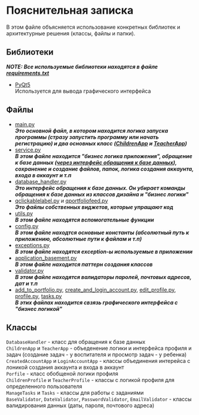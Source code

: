 # Пояснительная записка

В этом файле объясняется использование конкретных библиотек и архитектурные решения (классы, файлы и папки).

## Библиотеки
___NOTE: Все используемые библиотеки находятся в файле [requirements.txt](https://github.com/OCCCAS/Yandex/blob/master/requirements.txt)___
* [PyQt5](https://pypi.org/project/PyQt5/) <br>
Используется для вывода графического интерфейса

## Файлы
* [main.py](https://github.com/OCCCAS/Yandex/blob/master/main.py) <br>
___Это основной файл, в котором находится логика запуска программы (стразу запустить программу или начать регистрацию) и два основных класс ([ChildrenApp](#base-classes) и [TeacherApp](#base-classes))___
* [service.py](https://github.com/OCCCAS/Yandex/blob/master/service.py) <br>
___В этом файле находится "бизнес логика приложения", обращение к базе данных ([через интерфейс обращения к базе данных](https://github.com/OCCCAS/Yandex/blob/master/database_handler.py)), сохранение и создание файлов, папок, логика создания аккаунта, входа в аккаунт и т.п___
* [database_handler.py](https://github.com/OCCCAS/Yandex/blob/master/database_handler.py) <br>
___Это интерфейс обращения к базе данных. Он убирает команды обращения к базе данных из классов дизайна и "бизнес логики"___
* [qclickablelabel.py](https://github.com/OCCCAS/Yandex/blob/master/qclickablelabel.py) и [qportfoliofeed.py](https://github.com/OCCCAS/Yandex/blob/master/qportfoliofeed.py) <br>
___Это файлы собственных виджетов, которые упращают код___
* [utils.py](https://github.com/OCCCAS/Yandex/blob/master/utils.py) <br>
___В этом файле находятся вспомогательные функции___
* [config.py](https://github.com/OCCCAS/Yandex/blob/master/config.py) <br>
___В этом файле находтся основные константы (абсолютный путь к приложению, абсолютные пути к файлам и т.п)___
* [exceptions.py](https://github.com/OCCCAS/Yandex/blob/master/exceptions.py) <br>
___В этом файле находятся exception-ы используемые в приложении___
* [application_basement.py](https://github.com/OCCCAS/Yandex/blob/master/application_basement.py) <br>
___В этом файле находится паттерн создания классов___
* [validator.py](https://github.com/OCCCAS/Yandex/blob/master/validators.py) <br>
___В этом файле находятся валидаторы паролей, почтовых адресов, дат и т.п___
* [add_to_portfolio.py](https://github.com/OCCCAS/Yandex/blob/master/add_to_portfolio.py), [create_and_login_account.py](https://github.com/OCCCAS/Yandex/blob/master/create_and_login_account.py), [edit_profile.py](https://github.com/OCCCAS/Yandex/blob/master/edit_profile.py), [profile.py](https://github.com/OCCCAS/Yandex/blob/master/profile.py), [tasks.py](https://github.com/OCCCAS/Yandex/blob/master/tasks.py) <br>
___В этих файлах находится свзязь графического интерфейса с "бизнес логикой"___

## Классы
`DatabaseHandler` - класс для обращения к базе данных <br>
`ChildrenApp` и `TeacherApp` - <span id="base-classes">объеденение логики и интерфейса профиля и задач (создание задач - у воспитателя и просмотр задач - у ребенка)</span><br>
`CreatedAccountApp` и `LoginAccountApp` - классы объединения интерейса с лоникой создания аккаунта и входа в аккаунт <br>
`Porfile` - класс обобщеной логики профиля <br>
`ChildrenProfile` и `TeacherProfile` - классы с логикой профиля для определенного пользователя <br>
`ManageTasks` и `Tasks` - классы для работы с заданиями <br>
`BaseValidator`, `DateValidator`,  `PasswordValidator`, `EmailValidator` - классы валидирования данных (даты, пароля, почтового адреса)
